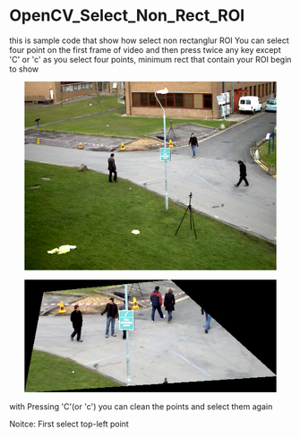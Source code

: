 # OpenCV_Select_Non_Rect_ROI

this is sample code that show how select non rectanglur ROI 
You can select four point on the first frame of video and then press twice any key except 'C' or 'c'
as you select four points, minimum rect that contain your ROI begin to show

<p align="center">
  <img src="sample.png" width="450"/>
</p>
<p align="center">
  <img src="roi%20selescted.png" width="450"/>
</p>

with Pressing 'C'(or 'c') you can clean the points and select them again

Noitce: First select top-left point
